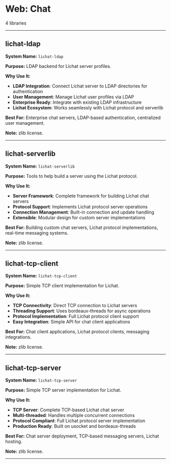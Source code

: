 # Web: Chat

4 libraries

---

## lichat-ldap

**System Name:** `lichat-ldap`

**Purpose:** LDAP backend for Lichat server profiles.

**Why Use It:**
- **LDAP Integration**: Connect Lichat server to LDAP directories for authentication
- **User Management**: Manage Lichat user profiles via LDAP
- **Enterprise Ready**: Integrate with existing LDAP infrastructure
- **Lichat Ecosystem**: Works seamlessly with Lichat protocol and serverlib

**Best For:** Enterprise chat servers, LDAP-based authentication, centralized user management.

**Note:** zlib license.

---


## lichat-serverlib

**System Name:** `lichat-serverlib`

**Purpose:** Tools to help build a server using the Lichat protocol.

**Why Use It:**
- **Server Framework**: Complete framework for building Lichat chat servers
- **Protocol Support**: Implements Lichat protocol server operations
- **Connection Management**: Built-in connection and update handling
- **Extensible**: Modular design for custom server implementations

**Best For:** Building custom chat servers, Lichat protocol implementations, real-time messaging systems.

**Note:** zlib license.

---


## lichat-tcp-client

**System Name:** `lichat-tcp-client`

**Purpose:** Simple TCP client implementation for Lichat.

**Why Use It:**
- **TCP Connectivity**: Direct TCP connection to Lichat servers
- **Threading Support**: Uses bordeaux-threads for async operations
- **Protocol Implementation**: Full Lichat protocol client support
- **Easy Integration**: Simple API for chat client applications

**Best For:** Chat client applications, Lichat protocol clients, messaging integrations.

**Note:** zlib license.

---


## lichat-tcp-server

**System Name:** `lichat-tcp-server`

**Purpose:** Simple TCP server implementation for Lichat.

**Why Use It:**
- **TCP Server**: Complete TCP-based Lichat chat server
- **Multi-threaded**: Handles multiple concurrent connections
- **Protocol Compliant**: Full Lichat protocol server implementation
- **Production Ready**: Built on usocket and bordeaux-threads

**Best For:** Chat server deployment, TCP-based messaging servers, Lichat hosting.

**Note:** zlib license.

---


